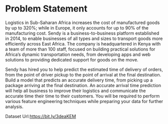 # Problem Statement

Logistics in Sub-Saharan Africa increases the cost of manufactured goods by up to 320%; while in Europe, it only accounts for up to 90% of the manufacturing cost. Sendy is a business-to-business platform established in 2014, to enable businesses of all types and sizes to transport goods more efficiently across East Africa. The company is headquartered in Kenya with a team of more than 100 staff, focused on building practical solutions for Africa’s dynamic transportation needs, from developing apps and web solutions to providing dedicated support for goods on the move.


Sendy has hired you to help predict the estimated time of delivery of orders, from the point of driver pickup to the point of arrival at the final destination. Build a model that predicts an accurate delivery time, from picking up a package arriving at the final destination. An accurate arrival time prediction will help all business to improve their logistics and communicate the accurate time their time to their customers. You will be required to perform various feature engineering techniques while preparing your data for further analysis.

Dataset Url:https://bit.ly/3deaKEM

